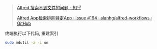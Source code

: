 > [Alfred 搜索不到文件的问题 - 知乎](https://zhuanlan.zhihu.com/p/412068546)
> 
> [Alfred App检索排除特定App · Issue #164 · alanhg/alfred-workflows · GitHub](https://github.com/alanhg/alfred-workflows/issues/164)

终端执行以下代码, 重建索引

```bash
sudo mdutil -a -i on
```

